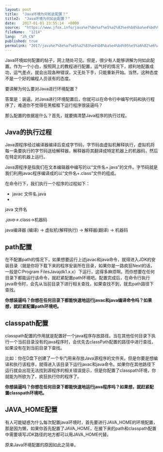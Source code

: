 ```yaml
---
layout: post
title:  "Java环境为何如此配置？"
title2:  "Java环境为何如此配置？"
date:   2017-01-01 23:55:14  +0800
source:  "https://www.jfox.info/java%e7%8e%af%e5%a2%83%e4%b8%ba%e4%bd%95%e5%a6%82%e6%ad%a4%e9%85%8d%e7%bd%ae.html"
fileName:  "1214"
lang:  "zh_CN"
published: true
permalink: "2017/java%e7%8e%af%e5%a2%83%e4%b8%ba%e4%bd%95%e5%a6%82%e6%ad%a4%e9%85%8d%e7%bd%ae.html"
---
```


Java环境如何配置的帖子，网上随处可见。但是，很少有人能够讲解为何如此配置。作为一个小白，按照网上的教程进行配置，运气好的情况下，顺利地配置成功，运气差点，就会出现各种错误，又无处下手，只能重新开始。当然，这种态度不是一个好的编程人员该有的态度。

要讲解为何么要对Java进行环境配置？

答案是：装逼。对Java进行环境配置后，你就可以在命令行中编写代码和执行程序了，难道你不觉得在黑框框下运行程序很装逼吗？

那么配置的依据是什么？首先，就要搞清楚Java程序的执行过程。

## Java的执行过程

Java源程序经过编译器编译后变成字节码，字节码由虚拟机解释执行，虚拟机将每一条要执行的字节码送给解释器，解释器将其翻译成特定机器上的机器码，然后在特定的机器上运行。

Java源程序是指我们在文本编辑器中编写的以“文件名+.java”的文件。字节码就是我们利用javac程序编译成的以“文件名+.class”文件的组成。

在命令行下，我们执行一个程序的过程如下：

- javac 文件名.java 
- 
java 文件名 

*.java→*.class→机器码

 java编译器 (编译) → 虚拟机(解释执行) → 解释器(翻译) → 机器码

## path配置

在不配置path的情况下，如果想要运行上述javac和java命令，就得进入JDK的安装目录（就是你将下载下来的程序安装所在目录，如果你是一路疯狂Next的话，一般是C:Program FilesJavajdk1.x.x）下运行，这得多麻烦啊。而你想要在任何目录下都能运行该命令，就赶紧配置path环境吧。配置完成后，在命令行执行java命令时，会先从当前目录下进行相关查找，如果查找不到，就去path路径下查找。

**你想装逼吗？你想在任何目录下都能快速地运行javac和java编译命令吗？如果想，就赶紧配置path环境吧。**

## classpath配置

classpath配置的作用就是配置好一个java程序存放路径。当在其他任何目录下执行一个当前目录没有的java程序时，会优先去classPath配置的路径中进行查找，如果没有在到当前目录下查找。

比如：你在D盘下创建了一个专门用来存放Java源程序的文件夹。但是你要是想编译和执行该程序，就得进入该目录下运行javac和java命令。如果你在其他路径下运行就会出现无法找到源程序的相关错误提示，但是你配置了classpath环境，你就能为所欲为了，疯狂执行你的程序了。

**你想装逼吗？你想在任何目录下都能快速地运行java程序吗？如果想，就赶紧配置classpath环境吧。**

## JAVA_HOME配置

有人可能疑惑为什么每次配置java环境时，首先要进行JAVA_HOME的环境配置，那是因为懒，如果你首先配置了JAVA_HOME，在接下来的path和classpath配置中需要填写JDK路径的地方都可以用JAVA_HOME代替。

原来Java环境配置的原因如此之简单。
